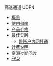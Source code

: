 <div class="sidebar_title icon__udpn"> 高速通道 UDPN</div>

* [概览](/udpn/README)
* [使用指南](/udpn/guide) 
* [产品价格](/udpn/udpn_price)
* 最佳实践
  * [跨账户内网打通](/udpn/udpn_use/connect_to_Inter-Region_VPC) 
* [计费说明](https://docs.ucloud.cn/charge/README)
* [资源过期回收](https://docs.ucloud.cn/charge/recycle)
* [FAQ](/udpn/FAQ) 
